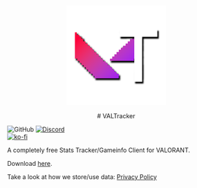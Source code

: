 <p align="center"><img width="230px" src="iconss/VALTracker_Logo_default.png"></p> 

<p align="center"># VALTracker</p>

![GitHub](https://img.shields.io/github/license/VALTracker/DesktopClient?label=License) [![Discord](https://img.shields.io/discord/927898163094900777?color=%235865F2&label=Our%20Discord)](https://discord.gg/aJfQ4yHysG)<br> [![ko-fi](https://ko-fi.com/img/githubbutton_sm.svg)](https://ko-fi.com/J3J2BUBT8)

A completely free Stats Tracker/Gameinfo Client for VALORANT.

Download [here](https://valtracker.gg/).

Take a look at how we store/use data: [Privacy Policy](https://valtracker.gg/privacy)
